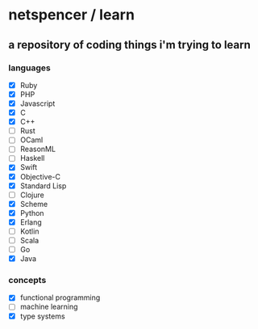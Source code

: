 # netspencer / learn
## a repository of coding things i'm trying to learn

### languages
- [x] Ruby
- [x] PHP
- [x] Javascript
- [x] C
- [x] C++
- [ ] Rust
- [ ] OCaml
- [ ] ReasonML
- [ ] Haskell
- [x] Swift
- [x] Objective-C
- [x] Standard Lisp
- [ ] Clojure
- [x] Scheme
- [x] Python
- [x] Erlang
- [ ] Kotlin
- [ ] Scala
- [ ] Go
- [x] Java

### concepts
- [x] functional programming
- [ ] machine learning
- [x] type systems

